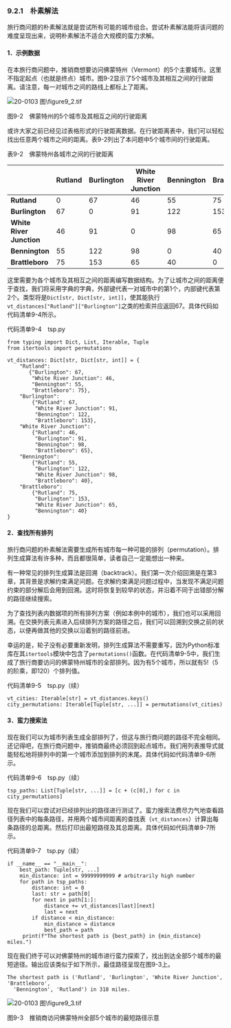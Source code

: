 ### 9.2.1　朴素解法

旅行商问题的朴素解法就是尝试所有可能的城市组合。尝试朴素解法能将该问题的难度呈现出来，说明朴素解法不适合大规模的蛮力求解。

#### 1．示例数据

在本旅行商问题中，推销商想要访问佛蒙特州（Vermont）的5个主要城市。这里不指定起点（也就是终点）城市。图9-2显示了5个城市及其相互之间的行驶距离。请注意，每一对城市之间的路线上都标上了距离。

![20-0103 图\figure9_2.tif](../0-Assets/Epubook/算法精粹：经典计算机科学问题的%20Python%20实现%20(David%20Kopec%20[Kopec,%20David])%20(Z-Library)/images/00049.jpeg)

图9-2　佛蒙特州的5个城市及其相互之间的行驶距离

或许大家之前已经见过表格形式的行驶距离数据。在行驶距离表中，我们可以轻松找出任意两个城市之间的距离。表9-2列出了本问题中5个城市间的行驶距离。

表9-2　佛蒙特州各城市之间的行驶距离

||Rutland|Burlington|White River Junction|Bennington|Brattleboro|
|---|---|---|---|---|---|
|**Rutland**|0|67|46|55|75|
|**Burlington**|67|0|91|122|153|
|**White River Junction**|46|91|0|98|65|
|**Bennington**|55|122|98|0|40|
|**Brattleboro**|75|153|65|40|0|

这里需要为各个城市及其相互之间的距离编写数据结构。为了让城市之间的距离便于查找，我们将采用字典的字典，外部键代表一对城市中的第1个，内部键代表第2个。类型将是`Dict[str, Dict[str, int]]`，使其能执行`vt_distances["Rutland"]["Burlington"]`之类的检索并应返回67。具体代码如代码清单9-4所示。

代码清单9-4　tsp.py

```
from typing import Dict, List, Iterable, Tuple
from itertools import permutations

vt_distances: Dict[str, Dict[str, int]] = {
    "Rutland":
       {"Burlington": 67,
        "White River Junction": 46,
        "Bennington": 55,
        "Brattleboro": 75},
    "Burlington":
        {"Rutland": 67,
         "White River Junction": 91,
         "Bennington": 122,
         "Brattleboro": 153},
    "White River Junction":
        {"Rutland": 46,
         "Burlington": 91,
         "Bennington": 98,
         "Brattleboro": 65},
    "Bennington":
        {"Rutland": 55,
         "Burlington": 122,
         "White River Junction": 98,
         "Brattleboro": 40},
    "Brattleboro":
        {"Rutland": 75,
         "Burlington": 153,
         "White River Junction": 65,
         "Bennington": 40}
}
```

#### 2．查找所有排列

旅行商问题的朴素解法需要生成所有城市每一种可能的排列（permutation）。排列生成算法有许多种，而且都很简单，读者自己一定能想出一种来。

有一种常见的排列生成算法是回溯（backtrack）。我们第一次介绍回溯是在第3章，其背景是求解约束满足问题。在求解约束满足问题过程中，当发现不满足问题约束的部分解后会用到回溯。这时将恢复到较早的状态，并沿着不同于出错部分解的路径继续搜索。

为了查找列表内数据项的所有排列方案（例如本例中的城市），我们也可以采用回溯。在交换列表元素进入后续排列方案的路径之后，我们可以回溯到交换之前的状态，以便再做其他的交换以沿着别的路径前进。

幸运的是，轮子没有必要重新发明，排列生成算法不需要重写，因为Python标准库在其`itertools`模块中包含了`permutations()`函数。在代码清单9-5中，我们生成了旅行商要访问的佛蒙特州城市的全部排列。因为有5个城市，所以就有5!（5的阶乘，即120）个排列值。

代码清单9-5　tsp.py（续）

```
vt_cities: Iterable[str] = vt_distances.keys()
city_permutations: Iterable[Tuple[str, ...]] = permutations(vt_cities)
```

#### 3．蛮力搜索法

现在我们可以为城市列表生成全部排列了，但这与旅行商问题的路径不完全相同。还记得吧，在旅行商问题中，推销商最终必须回到起点城市。我们用列表推导式就能轻松地将排列中的第一个城市添加到排列的末尾。具体代码如代码清单9-6所示。

代码清单9-6　tsp.py（续）

```
tsp_paths: List[Tuple[str, ...]] = [c + (c[0],) for c in city_permutations]
```

现在我们可以尝试对已经排列出的路径进行测试了。蛮力搜索法费尽力气地查看路径列表中的每条路径，并用两个城市间距离的查找表（`vt_distances`）计算出每条路径的总距离。然后打印出最短路径及其总距离。具体代码如代码清单9-7所示。

代码清单9-7　tsp.py（续）

```
if __name__ == "__main__":
    best_path: Tuple[str, ...]
    min_distance: int = 99999999999 # arbitrarily high number
    for path in tsp_paths:
        distance: int = 0
        last: str = path[0]
        for next in path[1:]:
            distance += vt_distances[last][next]
            last = next
        if distance < min_distance:
            min_distance = distance
            best_path = path
     print(f"The shortest path is {best_path} in {min_distance} miles.")
```

现在我们终于可以对佛蒙特州的城市进行蛮力探索了，找出到达全部5个城市的最短途径。输出应该类似于如下所示，最佳路径呈现在图9-3上。

```
The shortest path is ('Rutland', 'Burlington', 'White River Junction', 'Brattleboro',
  'Bennington', 'Rutland') in 318 miles.
```

![20-0103 图\figure9_3.tif](../0-Assets/Epubook/算法精粹：经典计算机科学问题的%20Python%20实现%20(David%20Kopec%20[Kopec,%20David])%20(Z-Library)/images/00050.jpeg)

图9-3　推销商访问佛蒙特州全部5个城市的最短路径示意